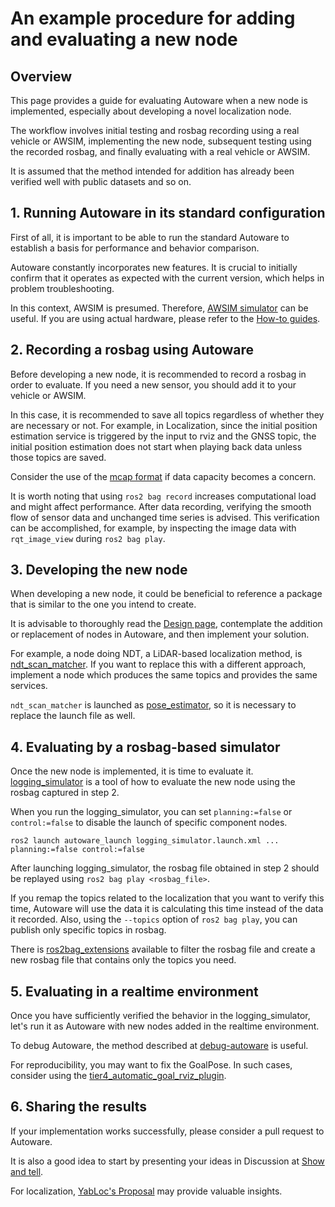 # An example procedure for adding and evaluating a new node

## Overview

This page provides a guide for evaluating Autoware when a new node is implemented, especially about developing a novel localization node.

The workflow involves initial testing and rosbag recording using a real vehicle or AWSIM, implementing the new node, subsequent testing using the recorded rosbag, and finally evaluating with a real vehicle or AWSIM.

It is assumed that the method intended for addition has already been verified well with public datasets and so on.

## 1. Running Autoware in its standard configuration

First of all, it is important to be able to run the standard Autoware to establish a basis for performance and behavior comparison.

Autoware constantly incorporates new features.
It is crucial to initially confirm that it operates as expected with the current version, which helps in problem troubleshooting.

In this context, AWSIM is presumed.
Therefore, [AWSIM simulator](https://autowarefoundation.github.io/autoware-documentation/main/tutorials/ad-hoc-simulation/digital-twin-simulation/awsim-tutorial/) can be useful.
If you are using actual hardware, please refer to the [How-to guides](https://autowarefoundation.github.io/autoware-documentation/main/how-to-guides/).

## 2. Recording a rosbag using Autoware

Before developing a new node, it is recommended to record a rosbag in order to evaluate.
If you need a new sensor, you should add it to your vehicle or AWSIM.

In this case, it is recommended to save all topics regardless of whether they are necessary or not.
For example, in Localization, since the initial position estimation service is triggered by the input to rviz and the GNSS topic, the initial position estimation does not start when playing back data unless those topics are saved.

Consider the use of the [mcap format](https://mcap.dev/) if data capacity becomes a concern.

It is worth noting that using `ros2 bag record` increases computational load and might affect performance.
After data recording, verifying the smooth flow of sensor data and unchanged time series is advised.
This verification can be accomplished, for example, by inspecting the image data with `rqt_image_view` during `ros2 bag play`.

## 3. Developing the new node

When developing a new node, it could be beneficial to reference a package that is similar to the one you intend to create.

It is advisable to thoroughly read the [Design page](https://autowarefoundation.github.io/autoware-documentation/main/design/), contemplate the addition or replacement of nodes in Autoware, and then implement your solution.

For example, a node doing NDT, a LiDAR-based localization method, is [ndt_scan_matcher](https://github.com/autowarefoundation/autoware.universe/tree/main/localization/autoware_ndt_scan_matcher).
If you want to replace this with a different approach, implement a node which produces the same topics and provides the same services.

`ndt_scan_matcher` is launched as [pose_estimator](https://github.com/autowarefoundation/autoware.universe/blob/main/launch/tier4_localization_launch/launch/pose_twist_estimator/ndt_scan_matcher.launch.xml), so it is necessary to replace the launch file as well.

## 4. Evaluating by a rosbag-based simulator

Once the new node is implemented, it is time to evaluate it.
[logging_simulator](https://autowarefoundation.github.io/autoware-documentation/main/tutorials/ad-hoc-simulation/rosbag-replay-simulation/) is a tool of how to evaluate the new node using the rosbag captured in step 2.

When you run the logging_simulator, you can set `planning:=false` or `control:=false` to disable the launch of specific component nodes.

`ros2 launch autoware_launch logging_simulator.launch.xml ... planning:=false control:=false`

After launching logging_simulator, the rosbag file obtained in step 2 should be replayed using `ros2 bag play <rosbag_file>`.

If you remap the topics related to the localization that you want to verify this time, Autoware will use the data it is calculating this time instead of the data it recorded.
Also, using the `--topics` option of `ros2 bag play`, you can publish only specific topics in rosbag.

There is [ros2bag_extensions](https://github.com/tier4/ros2bag_extensions) available to filter the rosbag file and create a new rosbag file that contains only the topics you need.

## 5. Evaluating in a realtime environment

Once you have sufficiently verified the behavior in the logging_simulator, let's run it as Autoware with new nodes added in the realtime environment.

To debug Autoware, the method described at [debug-autoware](https://autowarefoundation.github.io/autoware-documentation/main/how-to-guides/others/debug-autoware/) is useful.

For reproducibility, you may want to fix the GoalPose.
In such cases, consider using the [tier4_automatic_goal_rviz_plugin](https://github.com/autowarefoundation/autoware_tools/tree/main/common/tier4_automatic_goal_rviz_plugin).

## 6. Sharing the results

If your implementation works successfully, please consider a pull request to Autoware.

It is also a good idea to start by presenting your ideas in Discussion at [Show and tell](https://github.com/orgs/autowarefoundation/discussions/categories/show-and-tell).

For localization, [YabLoc's Proposal](https://github.com/orgs/autowarefoundation/discussions/3484) may provide valuable insights.
